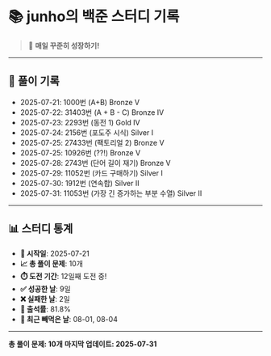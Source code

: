 # 📚 junho의 백준 스터디 기록

> 🎯 **매일 꾸준히 성장하기!**

---

## 📅 풀이 기록

- 2025-07-21: 1000번 (A+B) Bronze V
- 2025-07-22: 31403번 (A + B - C) Bronze IV
- 2025-07-23: 2293번 (동전 1) Gold IV
- 2025-07-24: 2156번 (포도주 시식) Silver I
- 2025-07-25: 27433번 (팩토리얼 2) Bronze V
- 2025-07-25: 10926번 (??!) Bronze V
- 2025-07-28: 2743번 (단어 길이 재기) Bronze V
- 2025-07-29: 11052번 (카드 구매하기) Silver I
- 2025-07-30: 1912번 (연속합) Silver II
- 2025-07-31: 11053번 (가장 긴 증가하는 부분 수열) Silver II

---

## 📊 스터디 통계

- **📅 시작일**: 2025-07-21
- **📈 총 풀이 문제**: 10개
- **⏱️ 도전 기간**: 12일째 도전 중!
- **✅ 성공한 날**: 9일
- **❌ 실패한 날**: 2일
- **🎯 출석률**: 81.8%
- **📝 최근 빼먹은 날**: 08-01, 08-04

---

**총 풀이 문제: 10개**
**마지막 업데이트: 2025-07-31**
